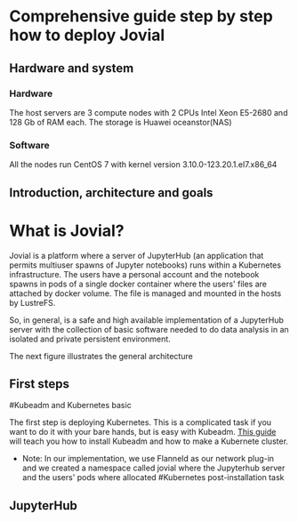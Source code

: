 # Comprehensive guide step by step how to deploy Jovial

## Hardware and system 
### Hardware

The host servers are 3 compute nodes with 2 CPUs Intel Xeon E5-2680 and 128 Gb of RAM each. 
The storage is Huawei oceanstor(NAS)

### Software
All the nodes run CentOS 7 with kernel version 3.10.0-123.20.1.el7.x86_64 

## Introduction, architecture and goals

# What is Jovial?

Jovial is a platform where a server of JupyterHub (an application that permits multiuser spawns of Jupyter notebooks) runs within a
Kubernetes infrastructure. The users have a personal account and the notebook spawns in pods of a single docker container where the users' files are attached by docker volume.
The file is managed and mounted in the hosts by LustreFS.

So, in general, is a safe and high available implementation of a JupyterHub server with the collection of basic software needed to
do data analysis in an isolated and private persistent environment.

The next figure illustrates the general architecture

## First steps
#Kubeadm and Kubernetes basic

The first step is deploying Kubernetes. This is a complicated task if you want to do it with your bare hands,
but is easy with Kubeadm. [This guide](https://kubernetes.io/docs/setup/independent/create-cluster-kubeadm/) will teach you how to install Kubeadm and how to make a Kubernete cluster.
* Note: In our implementation, we use Flanneld as our network plug-in and we created a namespace called jovial where the Jupyterhub server and the users' pods where allocated
#Kubernetes post-installation task

## JupyterHub




